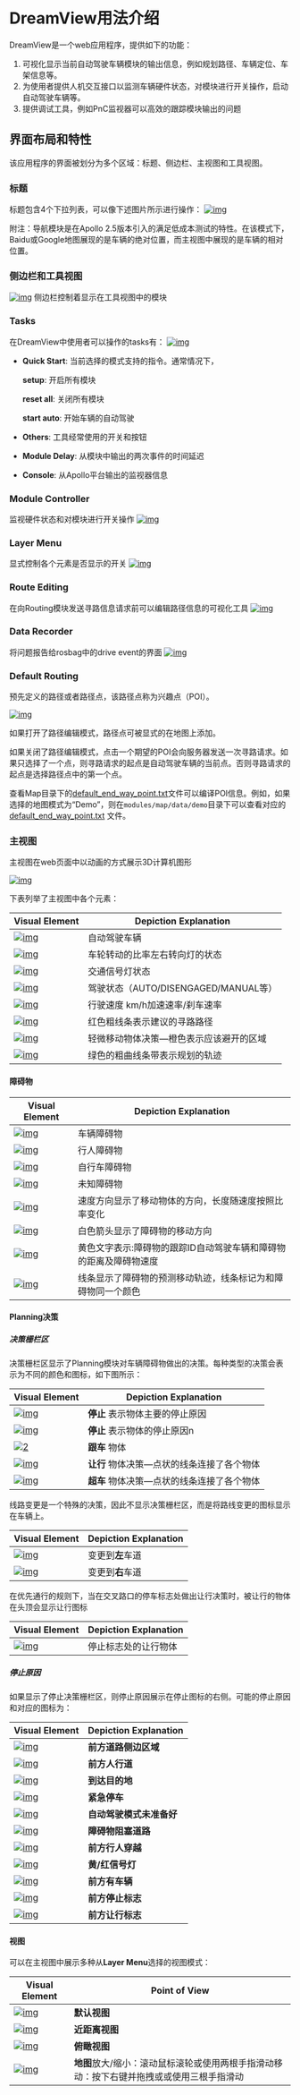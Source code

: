 # DreamView用法介绍

DreamView是一个web应用程序，提供如下的功能：

1. 可视化显示当前自动驾驶车辆模块的输出信息，例如规划路径、车辆定位、车架信息等。
2. 为使用者提供人机交互接口以监测车辆硬件状态，对模块进行开关操作，启动自动驾驶车辆等。
3. 提供调试工具，例如PnC监视器可以高效的跟踪模块输出的问题

## 界面布局和特性

该应用程序的界面被划分为多个区域：标题、侧边栏、主视图和工具视图。

### 标题

标题包含4个下拉列表，可以像下述图片所示进行操作： [![img](https://github.com/ApolloAuto/apollo/raw/master/docs/specs/images/dreamview_usage_table/header.png)](https://github.com/ApolloAuto/apollo/blob/master/docs/specs/images/dreamview_usage_table/header.png)

附注：导航模块是在Apollo 2.5版本引入的满足低成本测试的特性。在该模式下，Baidu或Google地图展现的是车辆的绝对位置，而主视图中展现的是车辆的相对位置。

### 侧边栏和工具视图

[![img](https://github.com/ApolloAuto/apollo/raw/master/docs/specs/images/dreamview_usage_table/sidebar.png)](https://github.com/ApolloAuto/apollo/blob/master/docs/specs/images/dreamview_usage_table/sidebar.png) 侧边栏控制着显示在工具视图中的模块

### Tasks

在DreamView中使用者可以操作的tasks有： [![img](https://github.com/ApolloAuto/apollo/raw/master/docs/specs/images/dreamview_usage_table/tasks.png)](https://github.com/ApolloAuto/apollo/blob/master/docs/specs/images/dreamview_usage_table/tasks.png)

- **Quick Start**: 当前选择的模式支持的指令。通常情况下，

  **setup**: 开启所有模块

  **reset all**: 关闭所有模块

  **start auto**: 开始车辆的自动驾驶

- **Others**: 工具经常使用的开关和按钮

- **Module Delay**: 从模块中输出的两次事件的时间延迟

- **Console**: 从Apollo平台输出的监视器信息

### Module Controller

监视硬件状态和对模块进行开关操作 [![img](https://github.com/ApolloAuto/apollo/raw/master/docs/specs/images/dreamview_usage_table/module_controller.png)](https://github.com/ApolloAuto/apollo/blob/master/docs/specs/images/dreamview_usage_table/module_controller.png)

### Layer Menu

显式控制各个元素是否显示的开关 [![img](https://github.com/ApolloAuto/apollo/raw/master/docs/specs/images/dreamview_usage_table/layer_menu.png)](https://github.com/ApolloAuto/apollo/blob/master/docs/specs/images/dreamview_usage_table/layer_menu.png)

### Route Editing

在向Routing模块发送寻路信息请求前可以编辑路径信息的可视化工具 [![img](https://github.com/ApolloAuto/apollo/raw/master/docs/specs/images/dreamview_usage_table/route_editing.png)](https://github.com/ApolloAuto/apollo/blob/master/docs/specs/images/dreamview_usage_table/route_editing.png)

### Data Recorder

将问题报告给rosbag中的drive event的界面 [![img](https://github.com/ApolloAuto/apollo/raw/master/docs/specs/images/dreamview_usage_table/data_recorder.png)](https://github.com/ApolloAuto/apollo/blob/master/docs/specs/images/dreamview_usage_table/data_recorder.png)

### Default Routing

预先定义的路径或者路径点，该路径点称为兴趣点（POI）。

[![img](https://github.com/ApolloAuto/apollo/raw/master/docs/specs/images/dreamview_usage_table/default_routing.png)](https://github.com/ApolloAuto/apollo/blob/master/docs/specs/images/dreamview_usage_table/default_routing.png)

如果打开了路径编辑模式，路径点可被显式的在地图上添加。

如果关闭了路径编辑模式，点击一个期望的POI会向服务器发送一次寻路请求。如果只选择了一个点，则寻路请求的起点是自动驾驶车辆的当前点。否则寻路请求的起点是选择路径点中的第一个点。

查看Map目录下的[default_end_way_point.txt](https://github.com/ApolloAuto/apollo/blob/master/modules/map/data/demo/default_end_way_point.txt)文件可以编译POI信息。例如，如果选择的地图模式为“Demo”，则在`modules/map/data/demo`目录下可以查看对应的 [default_end_way_point.txt](https://github.com/ApolloAuto/apollo/blob/master/modules/map/data/demo/default_end_way_point.txt) 文件。

### 主视图

主视图在web页面中以动画的方式展示3D计算机图形

[![img](https://github.com/ApolloAuto/apollo/raw/master/docs/specs/images/dreamview_usage_table/mainview.png)](https://github.com/ApolloAuto/apollo/blob/master/docs/specs/images/dreamview_usage_table/mainview.png)

下表列举了主视图中各个元素：

| Visual Element                                               | Depiction Explanation                   |
| ------------------------------------------------------------ | --------------------------------------- |
| [![img](https://github.com/ApolloAuto/apollo/raw/master/docs/specs/images/dreamview_usage_table/0clip_image002.png)](https://github.com/ApolloAuto/apollo/blob/master/docs/specs/images/dreamview_usage_table/0clip_image002.png) | 自动驾驶车辆                            |
| [![img](https://github.com/ApolloAuto/apollo/raw/master/docs/specs/images/dreamview_usage_table/0clip_image004.png)](https://github.com/ApolloAuto/apollo/blob/master/docs/specs/images/dreamview_usage_table/0clip_image004.png) | 车轮转动的比率左右转向灯的状态          |
| [![img](https://github.com/ApolloAuto/apollo/raw/master/docs/specs/images/dreamview_usage_table/0clip_image003.png)](https://github.com/ApolloAuto/apollo/blob/master/docs/specs/images/dreamview_usage_table/0clip_image003.png) | 交通信号灯状态                          |
| [![img](https://github.com/ApolloAuto/apollo/raw/master/docs/specs/images/dreamview_usage_table/0clip_image005.png)](https://github.com/ApolloAuto/apollo/blob/master/docs/specs/images/dreamview_usage_table/0clip_image005.png) | 驾驶状态（AUTO/DISENGAGED/MANUAL等）    |
| [![img](https://github.com/ApolloAuto/apollo/raw/master/docs/specs/images/dreamview_usage_table/0clip_image006.png)](https://github.com/ApolloAuto/apollo/blob/master/docs/specs/images/dreamview_usage_table/0clip_image006.png) | 行驶速度 km/h加速速率/刹车速率          |
| [![img](https://github.com/ApolloAuto/apollo/raw/master/docs/specs/images/dreamview_usage_table/0clip_image026.png)](https://github.com/ApolloAuto/apollo/blob/master/docs/specs/images/dreamview_usage_table/0clip_image026.png) | 红色粗线条表示建议的寻路路径            |
| [![img](https://github.com/ApolloAuto/apollo/raw/master/docs/specs/images/dreamview_usage_table/0clip_image038.png)](https://github.com/ApolloAuto/apollo/blob/master/docs/specs/images/dreamview_usage_table/0clip_image038.png) | 轻微移动物体决策—橙色表示应该避开的区域 |
| [![img](https://github.com/ApolloAuto/apollo/raw/master/docs/specs/images/dreamview_usage_table/0clip_image062.png)](https://github.com/ApolloAuto/apollo/blob/master/docs/specs/images/dreamview_usage_table/0clip_image062.png) | 绿色的粗曲线条带表示规划的轨迹          |

#### 障碍物

| Visual Element                                               | Depiction Explanation                                        |
| ------------------------------------------------------------ | ------------------------------------------------------------ |
| [![img](https://github.com/ApolloAuto/apollo/raw/master/docs/specs/images/dreamview_usage_table/0clip_image010.png)](https://github.com/ApolloAuto/apollo/blob/master/docs/specs/images/dreamview_usage_table/0clip_image010.png) | 车辆障碍物                                                   |
| [![img](https://github.com/ApolloAuto/apollo/raw/master/docs/specs/images/dreamview_usage_table/0clip_image012.png)](https://github.com/ApolloAuto/apollo/blob/master/docs/specs/images/dreamview_usage_table/0clip_image012.png) | 行人障碍物                                                   |
| [![img](https://github.com/ApolloAuto/apollo/raw/master/docs/specs/images/dreamview_usage_table/0clip_image014.png)](https://github.com/ApolloAuto/apollo/blob/master/docs/specs/images/dreamview_usage_table/0clip_image014.png) | 自行车障碍物                                                 |
| [![img](https://github.com/ApolloAuto/apollo/raw/master/docs/specs/images/dreamview_usage_table/0clip_image016.png)](https://github.com/ApolloAuto/apollo/blob/master/docs/specs/images/dreamview_usage_table/0clip_image016.png) | 未知障碍物                                                   |
| [![img](https://github.com/ApolloAuto/apollo/raw/master/docs/specs/images/dreamview_usage_table/0clip_image018.png)](https://github.com/ApolloAuto/apollo/blob/master/docs/specs/images/dreamview_usage_table/0clip_image018.png) | 速度方向显示了移动物体的方向，长度随速度按照比率变化         |
| [![img](https://github.com/ApolloAuto/apollo/raw/master/docs/specs/images/dreamview_usage_table/0clip_image020.png)](https://github.com/ApolloAuto/apollo/blob/master/docs/specs/images/dreamview_usage_table/0clip_image020.png) | 白色箭头显示了障碍物的移动方向                               |
| [![img](https://github.com/ApolloAuto/apollo/raw/master/docs/specs/images/dreamview_usage_table/0clip_image022.png)](https://github.com/ApolloAuto/apollo/blob/master/docs/specs/images/dreamview_usage_table/0clip_image022.png) | 黄色文字表示:障碍物的跟踪ID自动驾驶车辆和障碍物的距离及障碍物速度 |
| [![img](https://github.com/ApolloAuto/apollo/raw/master/docs/specs/images/dreamview_usage_table/0clip_image024.png)](https://github.com/ApolloAuto/apollo/blob/master/docs/specs/images/dreamview_usage_table/0clip_image024.png) | 线条显示了障碍物的预测移动轨迹，线条标记为和障碍物同一个颜色 |

#### Planning决策

##### 决策栅栏区

决策栅栏区显示了Planning模块对车辆障碍物做出的决策。每种类型的决策会表示为不同的颜色和图标，如下图所示：

| Visual Element                                               | Depiction Explanation                      |
| ------------------------------------------------------------ | ------------------------------------------ |
| [![img](https://github.com/ApolloAuto/apollo/raw/master/docs/specs/images/dreamview_usage_table/0clip_image028.png)](https://github.com/ApolloAuto/apollo/blob/master/docs/specs/images/dreamview_usage_table/0clip_image028.png) | **停止** 表示物体主要的停止原因            |
| [![img](https://github.com/ApolloAuto/apollo/raw/master/docs/specs/images/dreamview_usage_table/0clip_image030.png)](https://github.com/ApolloAuto/apollo/blob/master/docs/specs/images/dreamview_usage_table/0clip_image030.png) | **停止** 表示物体的停止原因n               |
| [![2](https://github.com/ApolloAuto/apollo/raw/master/docs/specs/images/dreamview_usage_table/0clip_image032.png)](https://github.com/ApolloAuto/apollo/blob/master/docs/specs/images/dreamview_usage_table/0clip_image032.png) | **跟车** 物体                              |
| [![img](https://github.com/ApolloAuto/apollo/raw/master/docs/specs/images/dreamview_usage_table/0clip_image034.png)](https://github.com/ApolloAuto/apollo/blob/master/docs/specs/images/dreamview_usage_table/0clip_image034.png) | **让行** 物体决策—点状的线条连接了各个物体 |
| [![img](https://github.com/ApolloAuto/apollo/raw/master/docs/specs/images/dreamview_usage_table/0clip_image036.png)](https://github.com/ApolloAuto/apollo/blob/master/docs/specs/images/dreamview_usage_table/0clip_image036.png) | **超车** 物体决策—点状的线条连接了各个物体 |

线路变更是一个特殊的决策，因此不显示决策栅栏区，而是将路线变更的图标显示在车辆上。

| Visual Element                                               | Depiction Explanation |
| ------------------------------------------------------------ | --------------------- |
| [![img](https://github.com/ApolloAuto/apollo/raw/master/docs/specs/images/dreamview_usage_table/change-lane-left.png)](https://github.com/ApolloAuto/apollo/blob/master/docs/specs/images/dreamview_usage_table/change-lane-left.png) | 变更到**左**车道      |
| [![img](https://github.com/ApolloAuto/apollo/raw/master/docs/specs/images/dreamview_usage_table/change-lane-right.png)](https://github.com/ApolloAuto/apollo/blob/master/docs/specs/images/dreamview_usage_table/change-lane-right.png) | 变更到**右**车道      |

在优先通行的规则下，当在交叉路口的停车标志处做出让行决策时，被让行的物体在头顶会显示让行图标

| Visual Element                                               | Depiction Explanation |
| ------------------------------------------------------------ | --------------------- |
| [![img](https://github.com/ApolloAuto/apollo/raw/master/docs/specs/images/dreamview_usage_table/0clip_image037.png)](https://github.com/ApolloAuto/apollo/blob/master/docs/specs/images/dreamview_usage_table/0clip_image037.png) | 停止标志处的让行物体  |

##### 停止原因

如果显示了停止决策栅栏区，则停止原因展示在停止图标的右侧。可能的停止原因和对应的图标为：

| Visual Element                                               | Depiction Explanation    |
| ------------------------------------------------------------ | ------------------------ |
| [![img](https://github.com/ApolloAuto/apollo/raw/master/docs/specs/images/dreamview_usage_table/0clip_image040.png)](https://github.com/ApolloAuto/apollo/blob/master/docs/specs/images/dreamview_usage_table/0clip_image040.png) | **前方道路侧边区域**     |
| [![img](https://github.com/ApolloAuto/apollo/raw/master/docs/specs/images/dreamview_usage_table/0clip_image042.png)](https://github.com/ApolloAuto/apollo/blob/master/docs/specs/images/dreamview_usage_table/0clip_image042.png) | **前方人行道**           |
| [![img](https://github.com/ApolloAuto/apollo/raw/master/docs/specs/images/dreamview_usage_table/0clip_image044.png)](https://github.com/ApolloAuto/apollo/blob/master/docs/specs/images/dreamview_usage_table/0clip_image044.png) | **到达目的地**           |
| [![img](https://github.com/ApolloAuto/apollo/raw/master/docs/specs/images/dreamview_usage_table/0clip_image046.png)](https://github.com/ApolloAuto/apollo/blob/master/docs/specs/images/dreamview_usage_table/0clip_image046.png) | **紧急停车**             |
| [![img](https://github.com/ApolloAuto/apollo/raw/master/docs/specs/images/dreamview_usage_table/0clip_image048.png)](https://github.com/ApolloAuto/apollo/blob/master/docs/specs/images/dreamview_usage_table/0clip_image048.png) | **自动驾驶模式未准备好** |
| [![img](https://github.com/ApolloAuto/apollo/raw/master/docs/specs/images/dreamview_usage_table/0clip_image050.png)](https://github.com/ApolloAuto/apollo/blob/master/docs/specs/images/dreamview_usage_table/0clip_image050.png) | **障碍物阻塞道路**       |
| [![img](https://github.com/ApolloAuto/apollo/raw/master/docs/specs/images/dreamview_usage_table/0clip_image052.png)](https://github.com/ApolloAuto/apollo/blob/master/docs/specs/images/dreamview_usage_table/0clip_image052.png) | **前方行人穿越**         |
| [![img](https://github.com/ApolloAuto/apollo/raw/master/docs/specs/images/dreamview_usage_table/0clip_image054.png)](https://github.com/ApolloAuto/apollo/blob/master/docs/specs/images/dreamview_usage_table/0clip_image054.png) | **黄/红信号灯**          |
| [![img](https://github.com/ApolloAuto/apollo/raw/master/docs/specs/images/dreamview_usage_table/0clip_image056.png)](https://github.com/ApolloAuto/apollo/blob/master/docs/specs/images/dreamview_usage_table/0clip_image056.png) | **前方有车辆**           |
| [![img](https://github.com/ApolloAuto/apollo/raw/master/docs/specs/images/dreamview_usage_table/0clip_image058.png)](https://github.com/ApolloAuto/apollo/blob/master/docs/specs/images/dreamview_usage_table/0clip_image058.png) | **前方停止标志**         |
| [![img](https://github.com/ApolloAuto/apollo/raw/master/docs/specs/images/dreamview_usage_table/0clip_image060.png)](https://github.com/ApolloAuto/apollo/blob/master/docs/specs/images/dreamview_usage_table/0clip_image060.png) | **前方让行标志**         |

#### 视图

可以在主视图中展示多种从**Layer Menu**选择的视图模式：

| Visual Element                                               | Point of View                                                |
| ------------------------------------------------------------ | ------------------------------------------------------------ |
| [![img](https://github.com/ApolloAuto/apollo/raw/master/docs/specs/images/dreamview_usage_table/default_view.png)](https://github.com/ApolloAuto/apollo/blob/master/docs/specs/images/dreamview_usage_table/default_view.png) | **默认视图**                                                 |
| [![img](https://github.com/ApolloAuto/apollo/raw/master/docs/specs/images/dreamview_usage_table/near_view.png)](https://github.com/ApolloAuto/apollo/blob/master/docs/specs/images/dreamview_usage_table/near_view.png) | **近距离视图**                                               |
| [![img](https://github.com/ApolloAuto/apollo/raw/master/docs/specs/images/dreamview_usage_table/overhead_view.png)](https://github.com/ApolloAuto/apollo/blob/master/docs/specs/images/dreamview_usage_table/overhead_view.png) | **俯瞰视图**                                                 |
| [![img](https://github.com/ApolloAuto/apollo/raw/master/docs/specs/images/dreamview_usage_table/map_view.png)](https://github.com/ApolloAuto/apollo/blob/master/docs/specs/images/dreamview_usage_table/map_view.png) | **地图**放大/缩小：滚动鼠标滚轮或使用两根手指滑动移动：按下右键并拖拽或或使用三根手指滑动 |